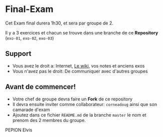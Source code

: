 # Final-Exam

Cet Exam final durera 1h30, et sera par groupe de 2.

Il y a 3 exercices et chacun se trouve dans une branche de ce **Repository** (`exo-01`, `exo-02`, `exo-03`)

## Support

* Vous avez le droit a: Internet, [Le wiki](https://github.com/corneadoug/formation-IC/wiki), vos notes et anciens exos
* Vous n'avez pas le droit: De communiquer avec d'autres groupes

## Avant de commencer!

* Votre chef de groupe devra faire un **Fork** de ce repository
* Il devra ensuite inviter comme collaborateur: `corneadoug` ainsi que son camarade d'exam
* Ajoutez dans ce fichier `README.md` de la branche `master` le nom et prenom des 2 membres du groupe.

PEPION Elvis
